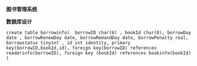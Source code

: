 **图书管理系统**

**数据库设计**

`create table borrowinfo( 
  borrowID char(6) ,
  bookId char(8),
  borrowDay date ,
  borrowRenewDay date,
  borrowRemandDay date,
  borrowPenalty real,
  borrowstatus tinyint ,
  id int identity,
  primary key(borrowID,bookId,id),
  foreign key(borrowID) references readerinfo(borrowID),
  foreign key (bookId) references bookinfo(bookId) ) 
`

